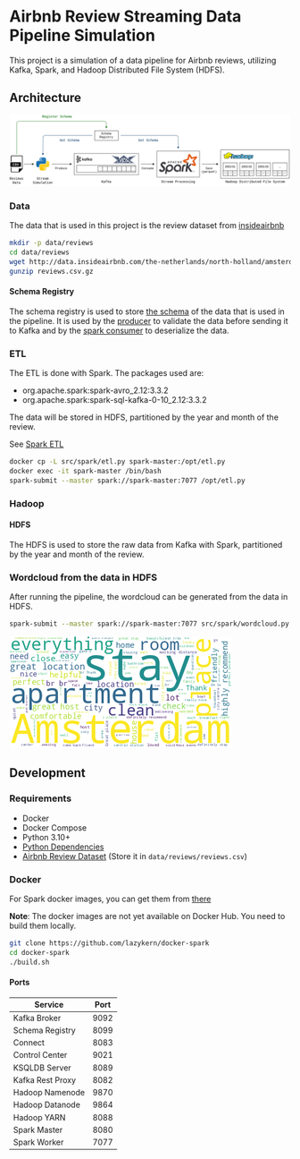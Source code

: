 # Airbnb Review Streaming Data Pipeline Simulation

This project is a simulation of a data pipeline for Airbnb reviews, utilizing Kafka, Spark, and Hadoop Distributed File System (HDFS).

## Architecture

![Data Pipeline Architecture](assets/pipeline-architecture.drawio.png)

### Data

The data that is used in this project is the review dataset from [insideairbnb](http://insideairbnb.com/get-the-data/)

```bash
mkdir -p data/reviews
cd data/reviews
wget http://data.insideairbnb.com/the-netherlands/north-holland/amsterdam/2023-09-03/data/reviews.csv.gz
gunzip reviews.csv.gz
```

#### Schema Registry

The schema registry is used to store [the schema](reviews.avsc) of the data that is used in the pipeline. It is used by the [producer](src/producer.py) to validate the data before sending it to Kafka and by the [spark consumer](src/spark/etl.py) to deserialize the data.

### ETL

The ETL is done with Spark. The packages used are:

- org.apache.spark:spark-avro_2.12:3.3.2
- org.apache.spark:spark-sql-kafka-0-10_2.12:3.3.2

The data will be stored in HDFS, partitioned by the year and month of the review.

See [Spark ETL](src/spark/etl.py)

```bash
docker cp -L src/spark/etl.py spark-master:/opt/etl.py
docker exec -it spark-master /bin/bash
spark-submit --master spark://spark-master:7077 /opt/etl.py
```

### Hadoop

#### HDFS

The HDFS is used to store the raw data from Kafka with Spark, partitioned by the year and month of the review.

### Wordcloud from the data in HDFS

After running the pipeline, the wordcloud can be generated from the data in HDFS.

```bash
spark-submit --master spark://spark-master:7077 src/spark/wordcloud.py
```

![Wordcloud of Airbnb Reviews](assets/amsterdam-reviews-wordcloud.png)

## Development

### Requirements

- Docker
- Docker Compose
- Python 3.10+
- [Python Dependencies](requirements.txt)
- [Airbnb Review Dataset](http://insideairbnb.com/get-the-data/) (Store it in `data/reviews/reviews.csv`)

### Docker

For Spark docker images, you can get them from [there](https://github.com/lazykern/docker-spark)

**Note**: The docker images are not yet available on Docker Hub. You need to build them locally.

```bash
git clone https://github.com/lazykern/docker-spark
cd docker-spark
./build.sh
```

#### Ports

| Service          | Port |
| ---------------- | ---- |
| Kafka Broker     | 9092 |
| Schema Registry  | 8099 |
| Connect          | 8083 |
| Control Center   | 9021 |
| KSQLDB Server    | 8089 |
| Kafka Rest Proxy | 8082 |
| Hadoop Namenode  | 9870 |
| Hadoop Datanode  | 9864 |
| Hadoop YARN      | 8088 |
| Spark Master     | 8080 |
| Spark Worker     | 7077 |
